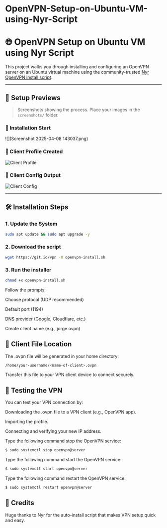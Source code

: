 # OpenVPN-Setup-on-Ubuntu-VM-using-Nyr-Script
# 🌐 OpenVPN Setup on Ubuntu VM using Nyr Script

This project walks you through installing and configuring an OpenVPN server on an Ubuntu virtual machine using the community-trusted [Nyr OpenVPN install script](https://github.com/Nyr/openvpn-install).

---

## 📸 Setup Previews

> Screenshots showing the process. Place your images in the `screenshots/` folder.

### 🧱 Installation Start
![](Screenshot 2025-04-08 143037.png)

### 👤 Client Profile Created
![Client Profile](screenshots/step2-client-creation.png)

### 📂 Client Config Output
![Client Config](screenshots/step3-client-config.png)

---

## 🛠️ Installation Steps

### 1. Update the System
```bash
sudo apt update && sudo apt upgrade -y
```
### 2. Download the script
```bash
wget https://git.io/vpn -O openvpn-install.sh
```

### 3. Run the installer
```bash
chmod +x openvpn-install.sh
```
Follow the prompts:

 Choose protocol (UDP recommended)

Default port (1194)

DNS provider (Google, Cloudflare, etc.)

Create client name (e.g., jorge.ovpn)

## 🔑 Client File Location
The .ovpn file will be generated in your home directory:
```bash
/home/your-username/<name-of-client>.ovpn
```
Transfer this file to your VPN client device to connect securely.

## 🧪 Testing the VPN
You can test your VPN connection by:

Downloading the .ovpn file to a VPN client (e.g., OpenVPN app).

Importing the profile.

Connecting and verifying your new IP address.

Type the following command stop the OpenVPN service:
```bash
$ sudo systemctl stop openvpn@server
```
Type the following command start the OpenVPN service:
```bash
$ sudo systemctl start openvpn@server
```
Type the following command restart the OpenVPN service:
```bash
$ sudo systemctl restart openvpn@server
```
## 🙌 Credits
Huge thanks to Nyr for the auto-install script that makes VPN setup quick and easy.

